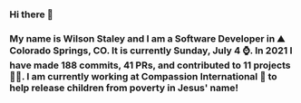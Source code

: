 ### Hi there 👋

### My name is Wilson Staley and I am a Software Developer in ⛰ Colorado Springs, CO.  It is currently Sunday, July 4 ⌚. In 2021 I have made 188 commits, 41 PRs, and contributed to 11 projects 👨‍💻. I am currently working at Compassion International 🏢 to help release children from poverty in Jesus' name!